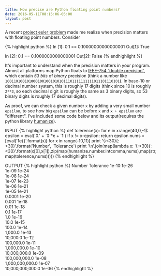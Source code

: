 ```yaml
---
title: How precise are Python floating point numbers?
date: 2016-05-11T08:15:06-05:00
layout: post
---
```


A recent [project euler problem](http://projecteuler.net/problem=163) made me realize when precision matters with floating point numbers. Consider

{% highlight python %}
In [1]: 0.1 == 0.10000000000000001
Out[1]: True

In [2]: 0.1 == 0.1000000000000001
Out[2]: False
{% endhighlight %}

It's important to understand when the precision matters in your program. Almost all platforms map Python floats to [IEEE-754 “double precision”](http://steve.hollasch.net/cgindex/coding/ieeefloat.html), which contain *53 bits* of _binary_ precision (think a number like `10011010010100010010010101011101111111111011101110101`). In base-10 or decimal number system, this is roughly 17 digits (think since 10 is roughly `2**3`, so each decimal digit is roughly the same as 3 binary digits, so 53 binary digits is roughly 17 decimal digits).

As proof, we can check a given number `x` by adding a very small number `epsilon`, to see how big `epsilon` can be before `x` and `x + epsilon` are "different". I've included some code below and its output(requires the python library [humanize](https://pypi.python.org/pypi/humanize)).


INPUT
{% highlight python %}
def tolerence(x):
    for e in xrange(40,0,-1):
        epsilon = eval('0.' + '0'*e + '1')
        if x != x-epsilon:
           	return epsilon
nums = [eval('1e{}'.format(x)) for x in range(-10,11)]
print '{:<30}{:<30}'.format('Number', 'Tolerance')
print '\n'.join(map(lambda x: '{:<30}{:<30}'.format(x[0],x[1]),zip(map(humanize.number.intcomma,nums),map(str,map(tolerence,nums)))))
{% endhighlight %} 

OUTPUT
{% highlight python %}
Number                        Tolerance
1e-10                         1e-26                         
1e-09                         1e-24                         
1e-08                         1e-24                         
1e-07                         1e-23                         
1e-06                         1e-21                         
1e-05                         1e-21                         
0.0001                        1e-20                         
0.001                         1e-18                         
0.01                          1e-18                         
0.1                           1e-17                         
1.0                           1e-16                         
10.0                          1e-15                         
100.0                         1e-14                         
1,000.0                       1e-13                         
10,000.0                      1e-12                         
100,000.0                     1e-11                         
1,000,000.0                   1e-10                         
10,000,000.0                  1e-09                         
100,000,000.0                 1e-08                         
1,000,000,000.0               1e-07                         
10,000,000,000.0              1e-06 
{% endhighlight %} 